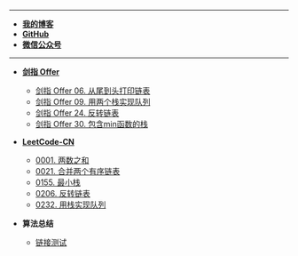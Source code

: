 <!-- docs/_sidebar.md -->
---
- [**我的博客**](https://www.cnblogs.com/kphang/)
- [**GitHub**](https://github.com/KpiHang)
- [**微信公众号**](xxx)

---
- [**剑指 Offer**](./%E8%A7%A3%E9%A2%98%E7%9B%AE%E5%BD%95.md)
  - [剑指 Offer 06. 从尾到头打印链表](notes/剑指Offer/剑指Offer06-从尾到头打印链表.md)
  - [剑指 Offer 09. 用两个栈实现队列](notes/剑指Offer/剑指Offer09-用两个栈实现队列.md)
  - [剑指 Offer 24. 反转链表](notes/剑指Offer/剑指Offer24-反转链表.md)
  - [剑指 Offer 30. 包含min函数的栈](notes/剑指Offer/剑指Offer30-包含min函数的栈.md)



- [**LeetCode-CN**](./%E8%A7%A3%E9%A2%98%E7%9B%AE%E5%BD%95.md)
  - [0001. 两数之和](notes/1-两数之和.md)   
  - [0021. 合并两个有序链表](notes/21-合并两个有序链表.md)
  - [0155. 最小栈](notes/155-最小栈.md)
  - [0206. 反转链表](notes/206-反转链表.md)
  - [0232. 用栈实现队列](notes/232-%E7%94%A8%E6%A0%88%E5%AE%9E%E7%8E%B0%E9%98%9F%E5%88%97.md)


- **算法总结**
  - [链接测试](https://www.baidu.com/s?tn=44004473_22_oem_dg&ie=utf-8&wd=loadSidebar%3A%20%27summary.md%27%2C)